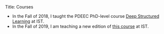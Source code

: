 Title: Courses

* In the Fall of 2018, I taught the PDEEC PhD-level course [Deep Structured Learning](/pages/deep-structured-learning-ist-fall-2018.html) at IST. 
* In the Fall of 2019, I am teaching a new edition of [this course](/pages/deep-structured-learning-ist-fall-2019.html) at IST. 
